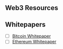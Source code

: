## Web3 Resources

## Whitepapers
- [ ] [Bitcoin Whitepaper](https://bitcoin.org/bitcoin.pdf)
- [ ] [Ethereum Whitepaper](https://ethereum.org/en/whitepaper)